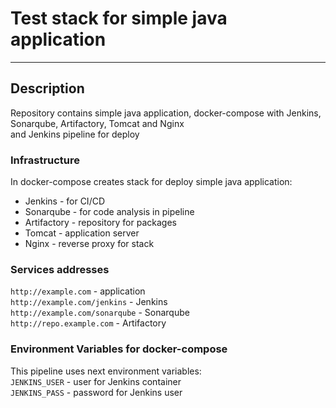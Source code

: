 # Test stack for simple java application

---

## Description  
Repository contains  simple java application, docker-compose with Jenkins, Sonarqube, Artifactory, Tomcat and Nginx  
and Jenkins pipeline for deploy

### Infrastructure
In docker-compose creates stack for deploy simple java application:
* Jenkins - for CI/CD
* Sonarqube - for code analysis in pipeline
* Artifactory - repository for packages
* Tomcat - application server
* Nginx - reverse proxy for stack

### Services addresses
`http://example.com` - application  
`http://example.com/jenkins` - Jenkins  
`http://example.com/sonarqube` - Sonarqube  
`http://repo.example.com` - Artifactory  

### Environment Variables for docker-compose
This pipeline uses next environment variables:  
`JENKINS_USER`  - user for Jenkins container  
`JENKINS_PASS` - password for Jenkins user  

